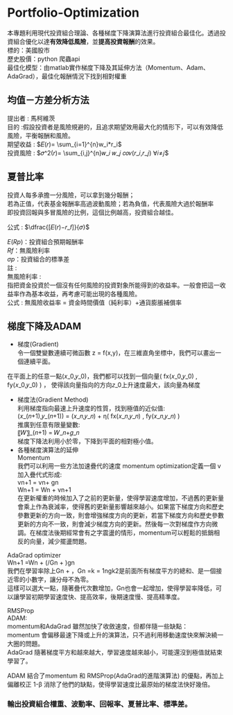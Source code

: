 # Portfolio-Optimization
本專題利用現代投資組合理論、各種梯度下降演算法進行投資組合最佳化。透過投資組合優化以達**有效降低風險**，並**提高投資報酬**的效果。  
標的：美國股市  
歷史股價：python 爬蟲api  
最佳化模型：由matlab實作梯度下降及其延伸方法（Momentum、Adam、AdaGrad），最佳化報酬情況下找到相對權重  

## 均值－方差分析方法
提出者 : 馬柯維茨  
目的 :假設投資者是風險規避的，且追求期望效用最大化的情形下，可以有效降低風險，平衡報酬和風險。  
期望收益 :  $𝐸(𝑟)= \sum_{i=1}^{n}w_i*r_i$  
投資風險 : $𝜎^2(𝑟)= \sum_{i,j}^{n}𝑤_𝑖 𝑤_𝑗 𝑐𝑜𝑣(𝑟_𝑖,𝑟_𝑗)   ∀𝑖≠𝑗$  

## 夏普比率
投資人每多承擔一分風險，可以拿到幾分報酬；  
若為正值，代表基金報酬率高過波動風險；若為負值，代表風險大過於報酬率  
即投資回報與多冒風險的比例，這個比例越高，投資組合越佳。   

公式 :   $\dfrac{[𝐸(𝑟)−𝑟_𝑓]}{𝜎}$  

$E(Rp)$：投資組合預期報酬率  
$Rf$：無風險利率  
$σp$：投資組合的標準差  
註 :   
無風險利率 :  
指把資金投資於一個沒有任何風險的投資對象所能得到的收益率。一般會把這一收益率作為基本收益，再考慮可能出現的各種風險。  
公式 : 無風險收益率 = 資金時間價值（純利率）+通貨膨脹補償率   


## 梯度下降及ADAM
* 梯度(Gradient)  
令一個雙變數連續可微函數 z = f(x,y)，在三維直角坐標中，我們可以畫出一個連續平面。  

在平面上的任意一點(𝑥_0,𝑦_0)，我們都可以找到一個向量( fx(𝑥_0,𝑦_0) , fy(𝑥_0,𝑦_0) ) ， 使得該向量指向的方向𝑧_0上升速度最大，該向量為梯度  

* 梯度法(Gradient Method)  
利用梯度指向最速上升速度的性質，找到極值的近似值:  
	(𝑥_(𝑛+1),𝑦_(𝑛+1)) = (𝑥_𝑛,𝑦_𝑛) + η( fx(𝑥_𝑛,𝑦_𝑛) , fy(𝑥_𝑛,𝑦_𝑛) )  
推廣到任意有限量變數:  
   〖𝑊〗_(𝑛+1)  = 𝑊_𝑛+𝑔_𝑛  
梯度下降法利用小於零，下降到平面的相對極小值。   
* 各種梯度演算法的延伸  
Momentum  
我們可以利用一些方法加速疊代的速度
 momentum optimization定義一個 v 加入疊代式形成:  
vn+1 = vn+ gn  
Wn+1 = Wn + vn+1   
在更新權重的時候加入了之前的更新量，使得學習速度增加，不過舊的更新量會乘上作為衰減率，使得舊的更新量影響越來越小。如果當下梯度方向和歷史參數更新的方向一致，則會增強梯度方向的更新，若當下梯度方向和歷史參數更新的方向不一致，則會減少梯度方向的更新。然後每一次對梯度作方向微調。在梯度法後期經常會有之字震盪的情形，momentum可以輕鬆的抵銷相反的向量，減少擺盪問題。  

AdaGrad optimizer  
Wn+1 =Wn + (/Gn +  )gn   
我們在學習率除上Gn + ，Gn =k = 1ngk2是前面所有梯度平方的總和、是一個接近零的小數字，讓分母不為零。  
這樣可以選大一點，隨著疊代次數增加，Gn也會一起增加，使得學習率降低，可以讓學習初期學習速度快、提高效率，後期速度慢、提高精準度。  

RMSProp  
ADAM:  
momentum和AdaGrad 雖然加快了收斂速度，但都伴隨一些缺點：  
momentum 會偏移最速下降或上升的演算法，只不過利用移動速度快來解決繞一大圈的問題。   
AdaGrad 隨著梯度平方和越來越大，學習速度越來越小，可能還沒到極值就結束學習了。  

ADAM 結合了momentum 和 RMSProp(AdaGrad的進階演算法) 的優點，再加上偏離校正 1-β 消除了他們的缺點，使得學習速度比最原始的梯度法快好幾倍。  

### 輸出投資組合權重、波動率、回報率、夏普比率、標準差。
